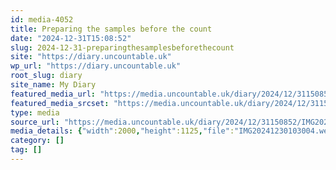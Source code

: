 ```yaml
---
id: media-4052
title: Preparing the samples before the count
date: "2024-12-31T15:08:52"
slug: 2024-12-31-preparingthesamplesbeforethecount
site: "https://diary.uncountable.uk"
wp_url: "https://diary.uncountable.uk"
root_slug: diary
site_name: My Diary
featured_media_url: "https://media.uncountable.uk/diary/2024/12/31150852/IMG20241230103004.webp"
featured_media_srcset: "https://media.uncountable.uk/diary/2024/12/31150852/IMG20241230103004-300x169.webp 300w, https://media.uncountable.uk/diary/2024/12/31150852/IMG20241230103004-1024x576.webp 1024w, https://media.uncountable.uk/diary/2024/12/31150852/IMG20241230103004-150x150.webp 150w, https://media.uncountable.uk/diary/2024/12/31150852/IMG20241230103004-640x360.webp 640w, https://media.uncountable.uk/diary/2024/12/31150852/IMG20241230103004.webp 2000w"
type: media
source_url: "https://media.uncountable.uk/diary/2024/12/31150852/IMG20241230103004.webp"
media_details: {"width":2000,"height":1125,"file":"IMG20241230103004.webp","filesize":185226,"sizes":{"medium":{"file":"IMG20241230103004-300x169.webp","width":300,"height":169,"filesize":20820,"mime_type":"image/webp","source_url":"https://media.uncountable.uk/diary/2024/12/31150852/IMG20241230103004-300x169.webp"},"large":{"file":"IMG20241230103004-1024x576.webp","width":1024,"height":576,"filesize":213982,"mime_type":"image/webp","source_url":"https://media.uncountable.uk/diary/2024/12/31150852/IMG20241230103004-1024x576.webp"},"thumbnail":{"file":"IMG20241230103004-150x150.webp","width":150,"height":150,"filesize":9758,"mime_type":"image/webp","source_url":"https://media.uncountable.uk/diary/2024/12/31150852/IMG20241230103004-150x150.webp"},"mobwidth":{"file":"IMG20241230103004-640x360.webp","width":640,"height":360,"filesize":88866,"mime_type":"image/webp","source_url":"https://media.uncountable.uk/diary/2024/12/31150852/IMG20241230103004-640x360.webp"},"full":{"file":"IMG20241230103004.webp","width":2000,"height":1125,"mime_type":"image/webp","source_url":"https://media.uncountable.uk/diary/2024/12/31150852/IMG20241230103004.webp"}},"image_meta":{"aperture":"0","credit":"","camera":"","caption":"","created_timestamp":"0","copyright":"","focal_length":"0","iso":"0","shutter_speed":"0","title":"","orientation":"0","keywords":[]}}
category: []
tag: []
---
```


